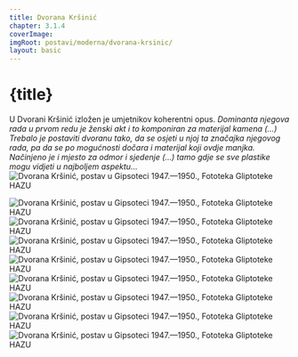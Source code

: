 ```yaml
---
title: Dvorana Kršinić
chapter: 3.1.4
coverImage: 
imgRoot: postavi/moderna/dvorana-krsinic/
layout: basic
---
```


# {title}

U Dvorani Kršinić izložen je umjetnikov koherentni opus. _Dominanta njegova rada u prvom redu je ženski akt i to komponiran za materijal kamena (…) Trebalo je postaviti dvoranu tako, da se osjeti u njoj ta značajka njegovog rada, pa da se po mogućnosti dočara i materijal koji ovdje manjka. Načinjeno je i mjesto za odmor i sjedenje (…) tamo gdje se sve plastike mogu vidjeti u najboljem aspektu…_
![Dvorana Kršinić, postav u Gipsoteci 1947.&mdash;1950., Fototeka Gliptoteke HAZU]({imgRoot}Gipsoteka-Dvorana-Kršinić-1950.jpg 'Dvorana Kršinić, 1947.-1950.')

![Dvorana Kršinić, postav u Gipsoteci 1947.&mdash;1950., Fototeka Gliptoteke HAZU]({imgRoot}Gipsoteka-Dvorana-Kršinić-19471_1.jpg 'Dvorana Kršinić, 1947.-1950.')
![Dvorana Kršinić, postav u Gipsoteci 1947.&mdash;1950., Fototeka Gliptoteke HAZU]({imgRoot}Gipsoteka-Dvorana-Kršinić-Diana-V-1948.jpg 'Dvorana Kršinić, 1947.-1950.')
![Dvorana Kršinić, postav u Gipsoteci 1947.&mdash;1950., Fototeka Gliptoteke HAZU]({imgRoot}Gipsoteka-Dvorana-Kršinić-n.g.1.jpg 'Dvorana Kršinić, 1947.-1950.')
![Dvorana Kršinić, postav u Gipsoteci 1947.&mdash;1950., Fototeka Gliptoteke HAZU]({imgRoot}Gipsoteka-Dvorana-Kršinić-n.g.2.jpg 'Dvorana Kršinić, 1947.-1950.')
![Dvorana Kršinić, postav u Gipsoteci 1947.&mdash;1950., Fototeka Gliptoteke HAZU]({imgRoot}Gipsoteka-Dvorana-Kršinić-n.g.3.jpg 'Dvorana Kršinić, 1947.-1950.')
![Dvorana Kršinić, postav u Gipsoteci 1947.&mdash;1950., Fototeka Gliptoteke HAZU]({imgRoot}Gipsoteka-Dvorana-Kršinić-n.g.4.jpg 'Dvorana Kršinić, 1947.-1950.')
![Dvorana Kršinić, postav u Gipsoteci 1947.&mdash;1950., Fototeka Gliptoteke HAZU]({imgRoot}Gipsoteka-Dvorana-Kršinić-n.g.5.jpg 'Dvorana Kršinić, 1947.-1950.')
![Dvorana Kršinić, postav u Gipsoteci 1947.&mdash;1950., Fototeka Gliptoteke HAZU]({imgRoot}Gipsoteka-Dvorana-Kršinić-V-1947.jpg 'Dvorana Kršinić, 1947.-1950.')
<!-- ![Dvorana Kršinić, postav u Gipsoteci 1947.&mdash;1950., Fototeka Gliptoteke HAZU]({imgRoot}Gipsoteka-Dvorana-Kršinić-n.g.jpg 'Dvorana Kršinić, 1947.-1950.') -->
